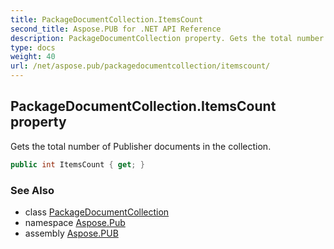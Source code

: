 ```yaml
---
title: PackageDocumentCollection.ItemsCount
second_title: Aspose.PUB for .NET API Reference
description: PackageDocumentCollection property. Gets the total number of Publisher documents in the collection
type: docs
weight: 40
url: /net/aspose.pub/packagedocumentcollection/itemscount/
---
```

## PackageDocumentCollection.ItemsCount property

Gets the total number of Publisher documents in the collection.

```csharp
public int ItemsCount { get; }
```

### See Also

* class [PackageDocumentCollection](../)
* namespace [Aspose.Pub](../../packagedocumentcollection/)
* assembly [Aspose.PUB](../../../)


